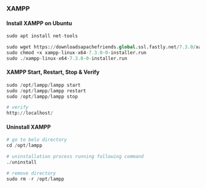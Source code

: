 ### XAMPP

#### Install XAMPP on Ubuntu
```python
sudo apt install net-tools

sudo wget https://downloadsapachefriends.global.ssl.fastly.net/7.3.0/xampp-linux-x64-7.3.0-0-installer.run
sudo chmod +x xampp-linux-x64-7.3.0-0-installer.run
sudo ./xampp-linux-x64-7.3.0-0-installer.run
```

#### XAMPP Start, Restart, Stop & Verify
```python
sudo /opt/lampp/lampp start
sudo /opt/lampp/lampp restart
sudo /opt/lampp/lampp stop

# verify
http://localhost/
```

#### Uninstall XAMPP
```python
# go to belo directory
cd /opt/lampp

# uninstallation process running following command
./uninstall

# remove directory
sudo rm -r /opt/lampp
```
